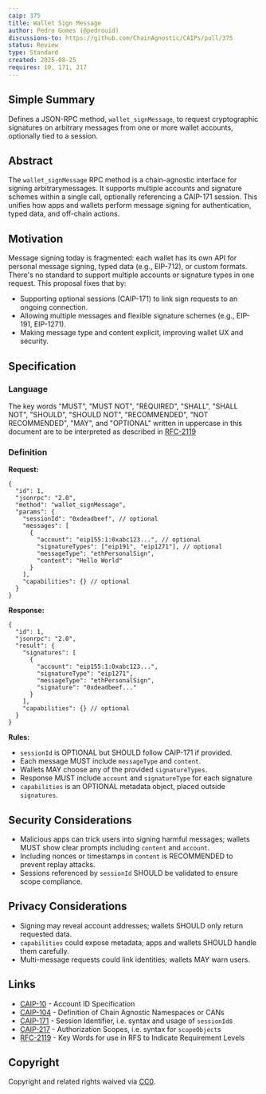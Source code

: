 ```yaml
---
caip: 375
title: Wallet Sign Message
author: Pedro Gomes (@pedrouid)
discussions-to: https://github.com/ChainAgnostic/CAIPs/pull/375
status: Review
type: Standard
created: 2025-08-25
requires: 10, 171, 217
---
```


## Simple Summary

Defines a JSON-RPC method, `wallet_signMessage`, to request cryptographic signatures on arbitrary messages from one or more wallet accounts, optionally tied to a session.

## Abstract

The `wallet_signMessage` RPC method is a chain-agnostic interface for signing arbitrarymessages. It supports multiple accounts and signature schemes within a single call, optionally referencing a CAIP-171 session. This unifies how apps and wallets perform message signing for authentication, typed data, and off-chain actions.

## Motivation

Message signing today is fragmented: each wallet has its own API for personal message signing, typed data (e.g., EIP-712), or custom formats.
There's no standard to support multiple accounts or signature types in one request. This proposal fixes that by:

- Supporting optional sessions (CAIP-171) to link sign requests to an ongoing connection.
- Allowing multiple messages and flexible signature schemes (e.g., EIP-191, EIP-1271).
- Making message type and content explicit, improving wallet UX and security.

## Specification

### Language

The key words "MUST", "MUST NOT", "REQUIRED", "SHALL", "SHALL NOT", "SHOULD", "SHOULD NOT", "RECOMMENDED", "NOT RECOMMENDED", "MAY", and "OPTIONAL" written in uppercase in this document are to be interpreted as described in [RFC-2119][]

### Definition

**Request:**

```jsonc
{
  "id": 1,
  "jsonrpc": "2.0",
  "method": "wallet_signMessage",
  "params": {
    "sessionId": "0xdeadbeef", // optional
    "messages": [
      {
        "account": "eip155:1:0xabc123...", // optional
        "signatureTypes": ["eip191", "eip1271"], // optional
        "messageType": "ethPersonalSign",
        "content": "Hello World"
      }
    ],
    "capabilities": {} // optional
  }
}
```

**Response:**

```jsonc
{
  "id": 1,
  "jsonrpc": "2.0",
  "result": {
    "signatures": [
      {
        "account": "eip155:1:0xabc123...",
        "signatureType": "eip1271",
        "messageType": "ethPersonalSign",
        "signature": "0xdeadbeef..."
      }
    ],
    "capabilities": {} // optional
  }
}
```

**Rules:**

- `sessionId` is OPTIONAL but SHOULD follow CAIP-171 if provided.
- Each message MUST include `messageType` and `content`.
- Wallets MAY choose any of the provided `signatureTypes`.
- Response MUST include `account` and `signatureType` for each signature
- `capabilities` is an OPTIONAL metadata object, placed outside `signatures`.

## Security Considerations

- Malicious apps can trick users into signing harmful messages; wallets MUST show clear prompts including `content` and `account`.
- Including nonces or timestamps in `content` is RECOMMENDED to prevent replay attacks.
- Sessions referenced by `sessionId` SHOULD be validated to ensure scope compliance.

## Privacy Considerations

- Signing may reveal account addresses; wallets SHOULD only return requested data.
- `capabilities` could expose metadata; apps and wallets SHOULD handle them carefully.
- Multi-message requests could link identities; wallets MAY warn users.

## Links

- [CAIP-10][] - Account ID Specification
- [CAIP-104][] - Definition of Chain Agnostic Namespaces or CANs
- [CAIP-171][] - Session Identifier, i.e. syntax and usage of `sessionId`s
- [CAIP-217][] - Authorization Scopes, i.e. syntax for `scopeObject`s
- [RFC-2119][] - Key Words for use in RFS to Indicate Requirement Levels

[CAIP-2]: https://chainagnostic.org/CAIPs/caip-2
[CAIP-10]: https://chainagnostic.org/CAIPs/caip-10
[CAIP-104]: https://chainagnostic.org/CAIPs/caip-104
[CAIP-171]: https://chainagnostic.org/CAIPs/caip-171
[CAIP-217]: https://chainagnostic.org/CAIPs/caip-217
[RFC-2119]: https://datatracker.ietf.org/doc/html/rfc2119

## Copyright

Copyright and related rights waived via [CC0](../LICENSE).
